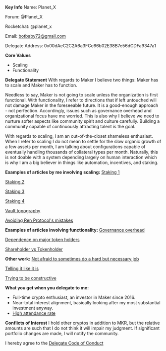 **Key Info**
Name: Planet_X

Forum: @Planet_X

Rocketchat: @planet_x

Email: botbaby72@gmail.com

Delegate Address: 0x00dAeC2C2A6a3FCc66b02E38B7e56dCDFa9347a1

**Core Values**
* Scaling
* Functionality

**Delegate Statement**
With regards to Maker I believe two things: Maker has to scale and Maker has to function. 

Needless to say, Maker is not going to scale unless the organization is first functional. With functionality, I refer to directions that if left untouched will not damage Maker in the foreseeable future. It is a good-enough approach - not perfection. Accordingly, issues such as governance overhead and organizational focus have me worried. This is also why I believe we need to nurture softer aspects like community spirit and culture carefully. Building a community capable of continuously attracting talent is the goal.

With regards to scaling, I am an out-of-the-closet shameless enthusiast. When I refer to scaling I do not mean to settle for the slow organic growth of a few assets per month, I am talking about configurations capable of eventually handling thousands of collateral types per month.  Naturally, this is not doable with a system depending largely on human interaction which is why I am a big believer in things like automation, incentives, and staking.

**Examples of articles by me involving scaling:**
[Staking 1](https://forum.makerdao.com/t/mkr-from-voting-to-staking-part-1/1052)

[Staking 2](https://forum.makerdao.com/t/mkr-from-voting-to-staking-part-2/1057)

[Staking 3](https://forum.makerdao.com/t/mkr-from-voting-to-staking-part-3/1072)

[Staking 4](https://forum.makerdao.com/t/mkr-from-voting-to-staking-part-4/1075)

[Vault topography](https://forum.makerdao.com/t/the-menu-method-a-brainsnack/5935)

[Avoiding Ren Protocol's mistakes](https://forum.makerdao.com/t/maker-and-l2-avoiding-rens-mistake/8537)

**Examples of articles involving functionality:**
 [Governance overhead](https://forum.makerdao.com/t/maker-governance-overhead/1129)
 
[Dependence on major token holders](https://forum.makerdao.com/t/governance-forget-about-whales/4995)

[Shareholder vs Tokenholder](https://forum.makerdao.com/t/governance-the-mkr-lifestyle/5165)


**Other work:**
[Not afraid to sometimes do a hard but necessary job](https://forum.makerdao.com/t/campaigning-vote-no-on-inclusion-poll-for-strategic-marcomms-core-unit-mip-set-may-10-2021/7951/5)

[Telling it like it is](https://forum.makerdao.com/t/core-unit-mandate-overlap/7210)

[Trying to be constructive](https://forum.makerdao.com/t/informal-poll-marketing-maker/8700)

**What you get when you delegate to me:**
* Full-time crypto enthusiast, an investor in Maker since 2016.
* Near-total interest alignment, basically looking after my most substantial investment anyway.
* [High attendance rate](https://forum.makerdao.com/badges/47/devotee?username=planet_x)


**Conflicts of Interest**
I hold other cryptos in addition to MKR, but the relative amounts are such that I do not think it will impair my judgment. If significant portfolio changes are made, I will notify the community.

I hereby agree to the [Delegate Code of Conduct](https://forum.makerdao.com/t/recognised-delegate-code-of-conduct/9384)
